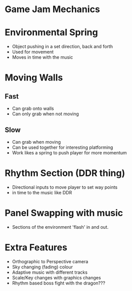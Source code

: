 # Game Jam Mechanics


# Environmental Spring
- Object pushing in a set direction, back and forth 
- Used for movement
- Moves in time with the music

# Moving Walls

## Fast
- Can grab onto walls
- Can only grab when not moving

## Slow
- Can grab when moving
- Can be used together for interesting platforming
- Work likes a spring to push player for more momentum

# Rhythm Section (DDR thing)
- Directional inputs to move player to set way points
- in time to the music like DDR

# Panel Swapping with music
- Sections of the environment 'flash' in and out.


# Extra Features
- Orthographic to Perspective camera
- Sky changing (fading) colour
- Adaptive music with different tracks
- Scale/Key changes with graphics changes 
- Rhythm based boss fight with the dragon???